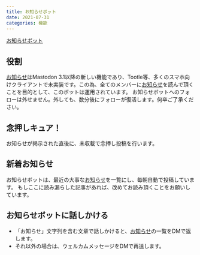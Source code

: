 ```yaml
---
title: お知らせボット
date: 2021-07-31
categories: 機能
---
```


[お知らせボット](https://mstdn.delmulin.com/@info)

## 役割

[お知らせ](/articles/お知らせ)はMastodon 3.1以降の新しい機能であり、Tootle等、多くのスマホ向けクライアントで未実装です。この為、全てのメンバーに[お知らせ](/articles/お知らせ)を読んで頂くことを目的として、このボットは運用されています。
お知らせボットへのフォローは外せません。外しても、数分後にフォローが復活します。何卒ご了承ください。

## 念押しキュア！

お知らせが掲示された直後に、未収載で念押し投稿を行います。

## 新着お知らせ

お知らせボットは、最近の大事な[お知らせ](/articles/お知らせ)を一覧にし、毎朝自動で投稿しています。
もしここに読み漏らした記事があれば、改めてお読み頂くことをお願いしています。

## お知らせボットに話しかける

- 「お知らせ」文字列を含む文章で話しかけると、[お知らせ](/articles/お知らせ)の一覧をDMで返します。
- それ以外の場合は、ウェルカムメッセージをDMで再送します。
